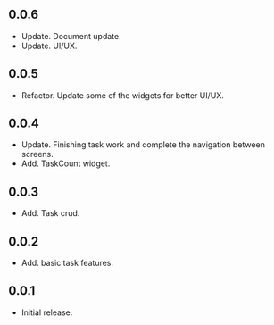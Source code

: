 ## 0.0.6
* Update. Document update.
* Update. UI/UX.

## 0.0.5
* Refactor. Update some of the widgets for better UI/UX.

## 0.0.4
* Update. Finishing task work and complete the navigation between screens.
* Add. TaskCount widget.

## 0.0.3
* Add. Task crud.

## 0.0.2
* Add. basic task features.

## 0.0.1

* Initial release.

